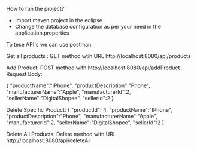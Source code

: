 How to run the project?
- Import maven project in the eclipse
- Change the database configuration as per your need in the application.properties

To tese API's we can use postman:

Get all products : GET method wtih URL http://localhost:8080/api/products

Add Product: POST method with http://localhost:8080/api/addProduct
Request Body:

{
"productName":"IPhone",
"productDescription":"Phone",
"manufacturerName":"Apple",
"manufacturerId":2,
"sellerName":"DigitalShopee",
"sellerId":2
}

Delete Specific Product: 
{
"productId": 4,
"productName":"IPhone",
"productDescription":"Phone",
"manufacturerName":"Apple",
"manufacturerId":2,
"sellerName":"DigitalShopee",
"sellerId":2
}

Delete All Products: Delete method with URL http://localhost:8080/api/deleteAll